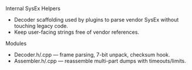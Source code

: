 Internal SysEx Helpers

- Decoder scaffolding used by plugins to parse vendor SysEx without touching legacy code.
- Keep user-facing strings free of vendor references.

Modules
- Decoder.h/.cpp — frame parsing, 7-bit unpack, checksum hook.
- Assembler.h/.cpp — reassemble multi-part dumps with timeouts/limits.

